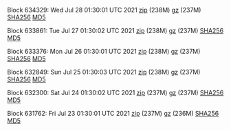 Block 634329: Wed Jul 28 01:30:01 UTC 2021 [zip](https://files.01coin.io/mainnet/2021-07-28/bootstrap.dat.zip) (238M) [gz](https://files.01coin.io/mainnet/2021-07-28/bootstrap.dat.tar.gz) (237M) [SHA256](https://files.01coin.io/mainnet/2021-07-28/sha256.txt) [MD5](https://files.01coin.io/mainnet/2021-07-28/md5.txt)

Block 633861: Tue Jul 27 01:30:02 UTC 2021 [zip](https://files.01coin.io/mainnet/2021-07-27/bootstrap.dat.zip) (238M) [gz](https://files.01coin.io/mainnet/2021-07-27/bootstrap.dat.tar.gz) (237M) [SHA256](https://files.01coin.io/mainnet/2021-07-27/sha256.txt) [MD5](https://files.01coin.io/mainnet/2021-07-27/md5.txt)

Block 633376: Mon Jul 26 01:30:01 UTC 2021 [zip](https://files.01coin.io/mainnet/2021-07-26/bootstrap.dat.zip) (238M) [gz](https://files.01coin.io/mainnet/2021-07-26/bootstrap.dat.tar.gz) (237M) [SHA256](https://files.01coin.io/mainnet/2021-07-26/sha256.txt) [MD5](https://files.01coin.io/mainnet/2021-07-26/md5.txt)

Block 632849: Sun Jul 25 01:30:03 UTC 2021 [zip](https://files.01coin.io/mainnet/2021-07-25/bootstrap.dat.zip) (238M) [gz](https://files.01coin.io/mainnet/2021-07-25/bootstrap.dat.tar.gz) (237M) [SHA256](https://files.01coin.io/mainnet/2021-07-25/sha256.txt) [MD5](https://files.01coin.io/mainnet/2021-07-25/md5.txt)

Block 632300: Sat Jul 24 01:30:02 UTC 2021 [zip](https://files.01coin.io/mainnet/2021-07-24/bootstrap.dat.zip) (237M) [gz](https://files.01coin.io/mainnet/2021-07-24/bootstrap.dat.tar.gz) (237M) [SHA256](https://files.01coin.io/mainnet/2021-07-24/sha256.txt) [MD5](https://files.01coin.io/mainnet/2021-07-24/md5.txt)

Block 631762: Fri Jul 23 01:30:01 UTC 2021 [zip](https://files.01coin.io/mainnet/2021-07-23/bootstrap.dat.zip) (237M) [gz](https://files.01coin.io/mainnet/2021-07-23/bootstrap.dat.tar.gz) (236M) [SHA256](https://files.01coin.io/mainnet/2021-07-23/sha256.txt) [MD5](https://files.01coin.io/mainnet/2021-07-23/md5.txt)
